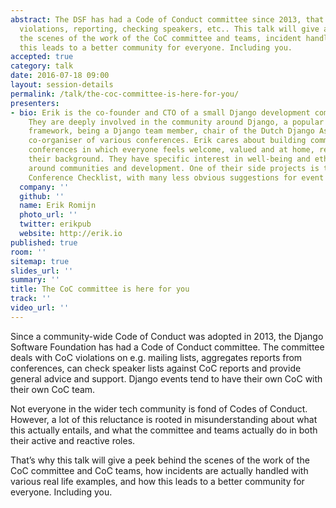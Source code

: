 ```yaml
---
abstract: The DSF has had a Code of Conduct committee since 2013, that deals with
  violations, reporting, checking speakers, etc.. This talk will give a peek behind
  the scenes of the work of the CoC committee and teams, incident handling, and how
  this leads to a better community for everyone. Including you.
accepted: true
category: talk
date: 2016-07-18 09:00
layout: session-details
permalink: /talk/the-coc-committee-is-here-for-you/
presenters:
- bio: Erik is the co-founder and CTO of a small Django development company in Amsterdam.
    They are deeply involved in the community around Django, a popular Python web
    framework, being a Django team member, chair of the Dutch Django Association and
    co-organiser of various conferences. Erik cares about building communities and
    conferences in which everyone feels welcome, valued and at home, regardless of
    their background. They have specific interest in well-being and ethical issues
    around communities and development. One of their side projects is the Less Obvious
    Conference Checklist, with many less obvious suggestions for event organisers.
  company: ''
  github: ''
  name: Erik Romijn
  photo_url: ''
  twitter: erikpub
  website: http://erik.io
published: true
room: ''
sitemap: true
slides_url: ''
summary: ''
title: The CoC committee is here for you
track: ''
video_url: ''
---
```


Since a community-wide Code of Conduct was adopted in 2013, the Django Software Foundation has had a Code of Conduct committee. The committee deals with CoC violations on e.g. mailing lists, aggregates reports from conferences, can check speaker lists against CoC reports and provide general advice and support. Django events tend to have their own CoC with their own CoC team.

Not everyone in the wider tech community is fond of Codes of Conduct. However, a lot of this reluctance is rooted in misunderstanding about what this actually entails, and what the committee and teams actually do in both their active and reactive roles.

That’s why this talk will give a peek behind the scenes of the work of the CoC committee and CoC teams, how incidents are actually handled with various real life examples, and how this leads to a better community for everyone. Including you.